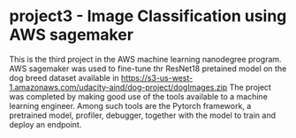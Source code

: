 # project3 - Image Classification using AWS sagemaker
This is the third project in the AWS machine learning nanodegree program. AWS sagemaker was used to fine-tune thr ResNet18 pretained model on the dog breed dataset available in 
https://s3-us-west-1.amazonaws.com/udacity-aind/dog-project/dogImages.zip
The project was completed by making good use of the tools available to a machine learning engineer. Among such tools are the Pytorch framework, a pretrained model, profiler,
debugger, together with the model to train and deploy an endpoint.
